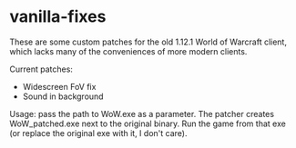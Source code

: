 # vanilla-fixes

These are some custom patches for the old 1.12.1 World of Warcraft client, which lacks many of the conveniences of more modern clients.

Current patches:
- Widescreen FoV fix
- Sound in background

Usage: pass the path to WoW.exe as a parameter. The patcher creates WoW_patched.exe next to the original binary. Run the game from that exe (or replace the original exe with it, I don't care).
